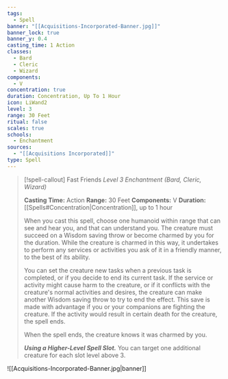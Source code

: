 ```yaml
---
tags:
  - Spell
banner: "[[Acquisitions-Incorporated-Banner.jpg]]"
banner_lock: true
banner_y: 0.4
casting_time: 1 Action
classes:
  - Bard
  - Cleric
  - Wizard
components:
  - V
concentration: true
duration: Concentration, Up To 1 Hour
icon: LiWand2
level: 3
range: 30 Feet
ritual: false
scales: true
schools:
  - Enchantment
sources:
  - "[[Acquisitions Incorporated]]"
type: Spell
---
```

>[!spell-callout] Fast Friends
>_Level 3 Enchantment (Bard, Cleric, Wizard)_
>
>**Casting Time:** Action
>**Range:** 30 Feet
>**Components:** V
>**Duration:** [[Spells#Concentration|Concentration]], up to 1 hour
>
>When you cast this spell, choose one humanoid within range that can see and hear you, and that can understand you. The creature must succeed on a Wisdom saving throw or become charmed by you for the duration. While the creature is charmed in this way, it undertakes to perform any services or activities you ask of it in a friendly manner, to the best of its ability.
>
>You can set the creature new tasks when a previous task is completed, or if you decide to end its current task. If the service or activity might cause harm to the creature, or if it conflicts with the creature's normal activities and desires, the creature can make another Wisdom saving throw to try to end the effect. This save is made with advantage if you or your companions are fighting the creature. If the activity would result in certain death for the creature, the spell ends.
>
>When the spell ends, the creature knows it was charmed by you.
>
>**_Using a Higher-Level Spell Slot._** You can target one additional creature for each slot level above 3.

![[Acquisitions-Incorporated-Banner.jpg|banner]]